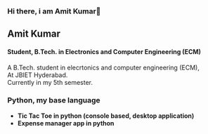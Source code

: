 ### Hi there, i am Amit Kumar👋

## Amit Kumar

#### Student, B.Tech. in Electronics and Computer Engineering (ECM)
A B.Tech. student in elecrtonics and computer engineering (ECM),  
At JBIET Hyderabad.  
Currently in my 5th semester.  

### Python, my base language
- **Tic Tac Toe in python (console based, desktop application)**
- **Expense manager app in python**


